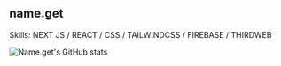 ## name.get

Skills: NEXT JS / REACT / CSS / TAILWINDCSS / FIREBASE / THIRDWEB

![Name.get's GitHub stats](https://github-readme-stats.vercel.app/api?username=namedotget&show_icons=true&theme=merko)
